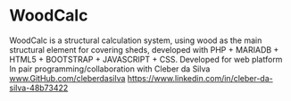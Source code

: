 # WoodCalc
WoodCalc is a structural calculation system, using wood as the main structural element for covering sheds, developed with PHP + MARIADB + HTML5 + BOOTSTRAP + JAVASCRIPT + CSS. Developed for web platform
In pair programming/collaboration with Cleber da Silva
www.GitHub.com/cleberdasilva 
https://www.linkedin.com/in/cleber-da-silva-48b73422
